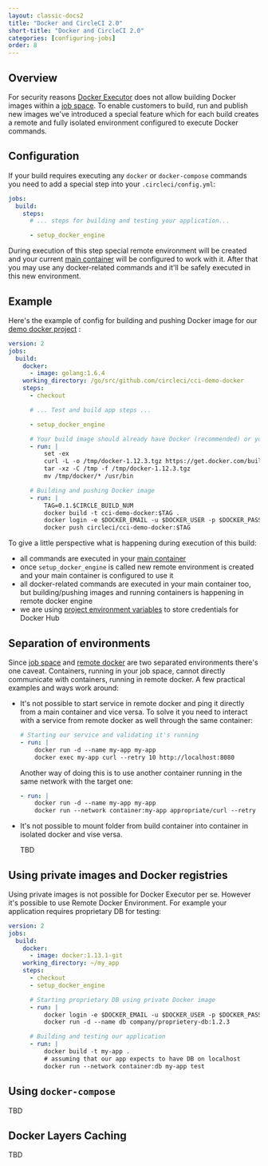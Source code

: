 ```yaml
---
layout: classic-docs2
title: "Docker and CircleCI 2.0"
short-title: "Docker and CircleCI 2.0"
categories: [configuring-jobs]
order: 8
---
```


## Overview

For security reasons [Docker Executor](executor-types.md#docker) does not allow building Docker images within a [job space](glossary.md#job-space). To enable customers to build, run and publish new images we've introduced a special feature which for each build creates a remote and fully isolated environment configured to execute Docker commands.

## Configuration

If your build requires executing any `docker` or `docker-compose` commands you need to add a special step into your `.circleci/config.yml`:

``` YAML
jobs:
  build:
    steps:
      # ... steps for building and testing your application...

      - setup_docker_engine
```

During execution of this step special remote environment will be created and your current [main container](glossary.md#main-container) will be configured to work with it. After that you may use any docker-related commands and it'll be safely executed in this new environment.

## Example

Here's the example of config for building and pushing Docker image for our [demo docker project](https://github.com/circleci/cci-demo-docker) :

``` YAML
version: 2
jobs:
  build:
    docker:
      - image: golang:1.6.4
    working_directory: /go/src/github.com/circleci/cci-demo-docker
    steps:
      - checkout

      # ... Test and build app steps ...

      - setup_docker_engine

      # Your build image should already have Docker (recommended) or you can install it during a build
      - run: |
          set -ex
          curl -L -o /tmp/docker-1.12.3.tgz https://get.docker.com/builds/Linux/x86_64/docker-1.12.3.tgz
          tar -xz -C /tmp -f /tmp/docker-1.12.3.tgz
          mv /tmp/docker/* /usr/bin

      # Building and pushing Docker image
      - run: |
          TAG=0.1.$CIRCLE_BUILD_NUM
          docker build -t cci-demo-docker:$TAG .
          docker login -e $DOCKER_EMAIL -u $DOCKER_USER -p $DOCKER_PASS
          docker push circleci/cci-demo-docker:$TAG
```

To give a little perspective what is happening during execution of this build:
 * all commands are executed in your [main container](glossary.md#main-container)
 * once `setup_docker_engine` is called new remote environment is created and your main container is configured to use it
 * all docker-related commands are executed in your main container too, but building/pushing images and running containers is happening in remote docker engine
 * we are using [project environment variables](TBD) to store credentials for Docker Hub

## Separation of environments

Since [job space](glossary.md#job-space) and [remote docker](glossary.md#remote-docker) are two separated environments there's one caveat. Containers, running in your job space, cannot directly communicate with containers, running in remote docker. A few practical examples and ways work around:

 * It's not possible to start service in remote docker and ping it directly from a main container and vice versa. To solve it you need to interact with a service from remote docker as well through the same container:
 
   ``` YAML
   # Starting our service and validating it's running
   - run: |
       docker run -d --name my-app my-app
       docker exec my-app curl --retry 10 http://localhost:8080
   ```
  
   Another way of doing this is to use another container running in the same network with the target one:
   
   ``` YAML
   - run: |
       docker run -d --name my-app my-app
       docker run --network container:my-app appropriate/curl --retry 10 http://localhost:8080
   ```

 * It's not possible to mount folder from build container into container in isolated docker and vise versa.
 
   TBD

## Using private images and Docker registries

Using private images is not possible for Docker Executor per se. However it's possible to use Remote Docker Environment. For example your application requires proprietary DB for testing:

``` YAML
version: 2
jobs:
  build:
    docker:
      - image: docker:1.13.1-git
    working_directory: ~/my_app
    steps:
      - checkout
      - setup_docker_engine

      # Starting proprietary DB using private Docker image
      - run: |
          docker login -e $DOCKER_EMAIL -u $DOCKER_USER -p $DOCKER_PASS
          docker run -d --name db company/proprietery-db:1.2.3

      # Building and testing our application
      - run: |
          docker build -t my-app .
          # assuming that our app expects to have DB on localhost
          docker run --network container:db my-app test
```

## Using `docker-compose`

TBD

## Docker Layers Caching

TBD
